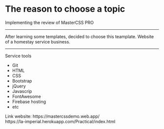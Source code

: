 <h1>The reason to choose a topic</h1>
<p>Implementing the review of MasterCSS PRO</p>
<hr/>
<p>After learning some templates, decided to choose this teamplate. Website of a homestay service business.</p>
<hr/>
<p>Service tools</p>
<ul>
  <li>Git</li>
  <li>HTML</li>
  <li>CSS</li>
  <li>Bootstrap</li>
  <li>jQuery</li>
  <li>Javascrip</li>
  <li>FontAwesome</li>
  <li>Firebase hosting</li>
  <li>etc</li>
</ul>
<span>Link website: </span>
https://mastercssdemo.web.app/<br>
https://la-imperial.herokuapp.com/Practical/index.html
